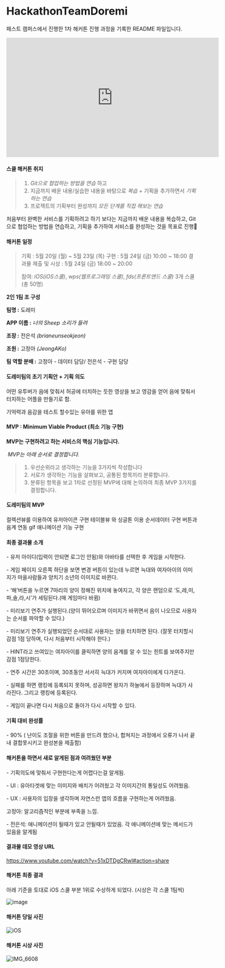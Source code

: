# HackathonTeamDoremi

패스트 캠퍼스에서 진행한 1차 해커톤 진행 과정을 기록한 README 파일입니다.

<iframe width="560" height="315" src="https://www.youtube.com/embed/51xDTDgCRwI" frameborder="0" allow="accelerometer; autoplay; encrypted-media; gyroscope; picture-in-picture" allowfullscreen></iframe>

#### 스쿨 해커톤 취지

>1.  *Git으로 협업하는 방법을 연습* 하고
>2.  지금까지 배운 내용/실습한 내용을 바탕으로 *복습* + 기획을 추가하면서 *기획하는 연습*
>3.  프로젝트의 기획부터 완성까지 *모든 단계를 직접 해보는 연습*

처음부터 완벽한 서비스를 기획하려고 하기 보다는
지금까지 배운 내용을 복습하고, Git으로 협업하는 방법을 연습하고, 기획을 추가하여 서비스를 완성하는 것을 목표로 ​진​행:slightly_smiling_face:



#### 해커톤 일정

> 기획 : 5월 20일 (월) ~ 5월 23일 (목)
> 구현 : 5월 24일 (금) 10:00 ~ 18:00
> 결과물 제출 및 시상 : 5월 24일 (금) 18:00 ~ 20:00
>
> 참여:  *iOS(iOS스쿨)*, *wps(웹프로그래밍 스쿨)*, *fds(프론트엔드 스쿨)* 3개 스쿨 (총 50명)



__2인 1팀 조 구성__

__팀명 :__ 도레미

__APP 이름 :__ *너의 Sheep 소리가 들려*

__조장 :__ 전은석 *(brianeunseokjeon)*

__조원 :__ 고정아 *(JeongAKo)*

__팀 역할 분배 :__ 고정아 - 데이터 담당/ 전은석 - 구현 담당



#### 도레미팀의  초기 기획안 + 기획 의도

어떤 유투버가 음에 맞춰서 허공에 터치하는 듯한 영상을 보고 영감을 얻어 음에 맞춰서 터치하는 어플을 만들기로 함.

기억력과 음감을 테스트 할수있는 유아를 위한 앱



#### MVP :  Minimum Viable Product (최소 기능 구현)

**MVP는 구현하려고 하는 서비스의 핵심 기능입니다.**

​     *MVP는 아래 순서로 결정합니다.*

> 1.  우선순위라고 생각하는 기능을 3가지씩 작성합니다
> 2. 서로가 생각하는 기능을 살펴보고, 공통된 항목끼리 분류합니다.
> 3. 분류된 항목을 보고 1차로 선정된 MVP에 대해 논의하여 최종 MVP 3가지를 결정합니다.



#### 도레미팀의  MVP

컬렉션뷰를 이용하여 유저아이콘 구현
테이블뷰 와 싱글톤 이용 순서데이터 구현
버튼과 음계 연동
gif 애니메이션 기능 구현



#### 최종 결과물 소개

\- 유저 아이디(입력이 안되면 로그인 안됨)와 아바타를 선택한 후 게임을 시작한다. 

\- 게임 페이지 오른쪽 하단을 보면 변경 버튼이 있는데 누르면 늑대와 여자아이의 이미지가 마을사람들과 양치기 소년의 이미지로 바뀐다.

\- ‘해’버튼을 누르면 7마리의 양이 정해진 위치에 놓여지고, 각 양은 랜덤으로 ‘도,레,미,파,솔,라,시’가 세팅된다.(매 게임마다 바뀜)

\- 미리보기 연주가 실행된다.(양이 뛰어오르며 이미지가 바뀌면서 음이 나오므로 사용자는 순서를 파악할 수 있다.)

\- 미리보기 연주가 실행되었던 순서대로 사용자는 양을 터치하면 된다. (잘못 터치할시 감점 1점 당하며, 다시 처음부터 시작해야 한다.)

\- HINT라고 쓰여있는 여자아이를 클릭하면 양의 음계를 알 수 있는 힌트를 보여주지만 감점 1점당한다.

\- 연주 시간은 30초이며, 30초동안 서서히 늑대가 커지며 여자아이에게 다가온다.

\- 실패를 하면 랭킹에 등록되지 못하며, 성공하면 왕자가 하늘에서 등장하며 늑대가 사라진다. 그리고 랭킹에 등록된다.

\- 게임이 끝나면 다시 처음으로 돌아가 다시 시작할 수 있다.



#### 기획 대비 완성률

\- 90% ( 난이도 조절을 위한 버튼을 만드려 했으나, 합쳐지는 과정에서 오류가 나서 끝내 결합못시키고 완성본을 제출함)



#### 해커톤을 하면서 새로 알게된 점과 여려웠던 부분

\- 기획의도에 맞춰서 구현한다는게 어렵다는걸 알게됨.

\- UI : 유아타겟에 맞는 이미지와 배치가 어려웠고 각 이미지간의 통일성도 어려웠음.

\- UX : 사용자의 입장을 생각하며 자연스런 앱의 흐름을 구현하는게 어려웠음.

고정아: 알고리즘적인 부분에 부족을 느낌.

\- 전은석: 애니메이션이 될때가 있고 안될때가 있었음. 각 애니메이션에 맞는 메서드가 있음을 알게됨



#### 결과물 데모 영상 URL

https://www.youtube.com/watch?v=51xDTDgCRwI#action=share



#### 해커톤 최종 결과

아래 기준을 토대로 iOS 스쿨 부분 1위로 수상하게 되었다. (시상은 각 스쿨 1팀씩)

![image](https://user-images.githubusercontent.com/47776915/58367721-4cc0e580-7f1d-11e9-9392-38c8654b6964.png)



#### 해커톤 당일 사진

![iOS](https://user-images.githubusercontent.com/47776915/58367698-3155da80-7f1d-11e9-8b5d-8187195d5c60.jpg)



#### 해커톤 시상 사진

![IMG_6608](https://user-images.githubusercontent.com/47776915/58367705-3d419c80-7f1d-11e9-9ed7-cdacd8926baf.JPG)

